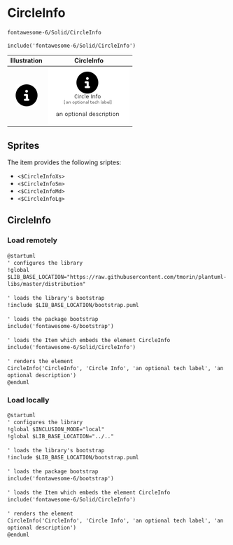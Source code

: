# CircleInfo


```text
fontawesome-6/Solid/CircleInfo
```

```text
include('fontawesome-6/Solid/CircleInfo')
```



| Illustration | CircleInfo |
| :---: | :---: |
| ![illustration for Illustration](../../fontawesome-6/Solid/CircleInfo.png) | ![illustration for CircleInfo](../../fontawesome-6/Solid/CircleInfo.Local.png) |



## Sprites
The item provides the following sriptes:

- `<$CircleInfoXs>`
- `<$CircleInfoSm>`
- `<$CircleInfoMd>`
- `<$CircleInfoLg>`





## CircleInfo

### Load remotely
```plantuml
@startuml
' configures the library
!global $LIB_BASE_LOCATION="https://raw.githubusercontent.com/tmorin/plantuml-libs/master/distribution"

' loads the library's bootstrap
!include $LIB_BASE_LOCATION/bootstrap.puml

' loads the package bootstrap
include('fontawesome-6/bootstrap')

' loads the Item which embeds the element CircleInfo
include('fontawesome-6/Solid/CircleInfo')

' renders the element
CircleInfo('CircleInfo', 'Circle Info', 'an optional tech label', 'an optional description')
@enduml
```

### Load locally
```plantuml
@startuml
' configures the library
!global $INCLUSION_MODE="local"
!global $LIB_BASE_LOCATION="../.."

' loads the library's bootstrap
!include $LIB_BASE_LOCATION/bootstrap.puml

' loads the package bootstrap
include('fontawesome-6/bootstrap')

' loads the Item which embeds the element CircleInfo
include('fontawesome-6/Solid/CircleInfo')

' renders the element
CircleInfo('CircleInfo', 'Circle Info', 'an optional tech label', 'an optional description')
@enduml
```


